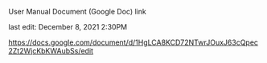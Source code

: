 User Manual Document (Google Doc) link

last edit: December 8, 2021 2:30PM

https://docs.google.com/document/d/1HgLCA8KCD72NTwrJOuxJ63cQpec2Zt2WjcKbKWAubSs/edit
